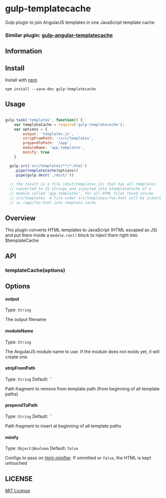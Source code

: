 gulp-templatecache
============

Gulp plugin to join AngularJS templates in one JavaScript template cache

### Similar plugin: [gulp-angular-templatecache](https://github.com/miickel/gulp-angular-templatecache)

## Information

## Install

Install with [npm](https://npmjs.org/package/gulp-templatecache)


`npm install --save-dev gulp-templatecache`

## Usage

```javascript

gulp.task('templates', function() {
    var templateCache = require('gulp-templatecache');
    var options = {
        output: 'templates.js',
        stripFromPath: '/src/templates',
        prependToPath: '/app',
        moduleName: 'app.templates',
        minify: true
    }

  gulp.src('src/templates/**/*.html')
    .pipe(templateCache(options))
    .pipe(gulp.dest('./dist/'))
    
  // the result is a file (dist/templates.js) that has all templates 
  // converted to JS strings and injected into $templateCache of a 
  // module called 'app.templates', for all HTML files found inside
  // src/templates. A file under src/templates/foo.html will be injected
  // as /app/foo.html into template cache

```

## Overview

This plugin converts HTML templates to JavaScript (HTML escaped as JS) and put them inside a `module.run()` block to inject them right into $templateCache

## API

### templateCache(options)

## Options

#### output
Type: `String`

The output filename

#### moduleName
Type: `String`

The AngularJS module name to use. If the module does not exists yet, it will create one.

#### stripFromPath

Type: `String`
Default: ``

Path fragment to remove from template path (from beginning of all template paths)

#### prependToPath

Type: `String`
Default: ``

Path fragment to insert at beginning of all template paths

#### minify

Type: `Object|Boolean`
Default: `false`

Configs to pass on [html-minifier](https://github.com/kangax/html-minifier). 
If ommitted or `false`, the HTML is kept untouched

## LICENSE

[MIT License](http://en.wikipedia.org/wiki/MIT_License)

[npm-url]: https://npmjs.org/package/gulp-templateCache